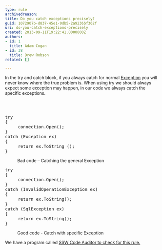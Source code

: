 ```yaml
---
type: rule
archivedreason: 
title: Do you catch exceptions precisely?
guid: 1072907b-d837-45e1-9db5-2a9236bf362f
uri: do-you-catch-exceptions-precisely
created: 2013-09-11T19:22:41.0000000Z
authors:
- id: 1
  title: Adam Cogan
- id: 38
  title: Drew Robson
related: []

---
```



<p>In the try and catch block, if you always catch for normal 
   <a href="http&#58;//msdn.microsoft.com/en-us/library/system.exception.aspx">
      <span class="s1">Exception</span></a> you will never know where the true problem is. When using try we should always expect some exception may happen, in our code we always catch the specific exceptions.</p>
<br><excerpt class='endintro'></excerpt><br>
<dl class="bad"><dt><pre>try 
&#123; 
     connection.Open();
&#125;
catch (Exception ex) 
&#123; 
     return ex.ToString ();
&#125;
</pre></dt><dd>Bad code – Catching the general Exception</dd></dl><dl class="bad"><dt><pre>try 
&#123; 
     connection.Open(); 
&#125;
catch (InvalidOperationException ex) 
&#123; 
     return ex.ToString(); 
&#125;
catch (SqlException ex) 
&#123; 
     return ex.ToString(); 
&#125;
</pre></dt><dd>Good code - Catch with specific Exception</dd></dl><p><span class="ssw-rteStyle-YellowBorderBox">We have a program called&#160;</span><a href="http&#58;//www.ssw.com.au/ssw/CodeAuditor/Rules.aspx#Except" target="_blank"><span class="ssw-rteStyle-YellowBorderBox">SSW Code Auditor to check for this rule.</span></a></p><a href="http&#58;//www.ssw.com.au/ssw/CodeAuditor/Rules.aspx#Except" target="_blank">
</a>


